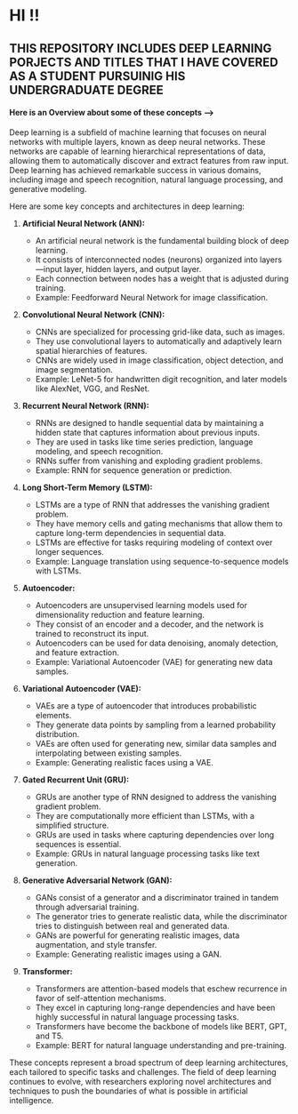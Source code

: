 # HI !! 
## THIS REPOSITORY INCLUDES DEEP LEARNING PORJECTS AND TITLES THAT I HAVE COVERED AS A STUDENT PURSUINIG HIS UNDERGRADUATE DEGREE

<h4>Here is an Overview about some of these concepts --> </h4>
Deep learning is a subfield of machine learning that focuses on neural networks with multiple layers, known as deep neural networks. These networks are capable of learning hierarchical representations of data, allowing them to automatically discover and extract features from raw input. Deep learning has achieved remarkable success in various domains, including image and speech recognition, natural language processing, and generative modeling.

Here are some key concepts and architectures in deep learning:

1. **Artificial Neural Network (ANN):**
   - An artificial neural network is the fundamental building block of deep learning.
   - It consists of interconnected nodes (neurons) organized into layers—input layer, hidden layers, and output layer.
   - Each connection between nodes has a weight that is adjusted during training.
   - Example: Feedforward Neural Network for image classification.

2. **Convolutional Neural Network (CNN):**
   - CNNs are specialized for processing grid-like data, such as images.
   - They use convolutional layers to automatically and adaptively learn spatial hierarchies of features.
   - CNNs are widely used in image classification, object detection, and image segmentation.
   - Example: LeNet-5 for handwritten digit recognition, and later models like AlexNet, VGG, and ResNet.

3. **Recurrent Neural Network (RNN):**
   - RNNs are designed to handle sequential data by maintaining a hidden state that captures information about previous inputs.
   - They are used in tasks like time series prediction, language modeling, and speech recognition.
   - RNNs suffer from vanishing and exploding gradient problems.
   - Example: RNN for sequence generation or prediction.

4. **Long Short-Term Memory (LSTM):**
   - LSTMs are a type of RNN that addresses the vanishing gradient problem.
   - They have memory cells and gating mechanisms that allow them to capture long-term dependencies in sequential data.
   - LSTMs are effective for tasks requiring modeling of context over longer sequences.
   - Example: Language translation using sequence-to-sequence models with LSTMs.

5. **Autoencoder:**
   - Autoencoders are unsupervised learning models used for dimensionality reduction and feature learning.
   - They consist of an encoder and a decoder, and the network is trained to reconstruct its input.
   - Autoencoders can be used for data denoising, anomaly detection, and feature extraction.
   - Example: Variational Autoencoder (VAE) for generating new data samples.

6. **Variational Autoencoder (VAE):**
   - VAEs are a type of autoencoder that introduces probabilistic elements.
   - They generate data points by sampling from a learned probability distribution.
   - VAEs are often used for generating new, similar data samples and interpolating between existing samples.
   - Example: Generating realistic faces using a VAE.

7. **Gated Recurrent Unit (GRU):**
   - GRUs are another type of RNN designed to address the vanishing gradient problem.
   - They are computationally more efficient than LSTMs, with a simplified structure.
   - GRUs are used in tasks where capturing dependencies over long sequences is essential.
   - Example: GRUs in natural language processing tasks like text generation.

8. **Generative Adversarial Network (GAN):**
   - GANs consist of a generator and a discriminator trained in tandem through adversarial training.
   - The generator tries to generate realistic data, while the discriminator tries to distinguish between real and generated data.
   - GANs are powerful for generating realistic images, data augmentation, and style transfer.
   - Example: Generating realistic images using a GAN.

9. **Transformer:**
   - Transformers are attention-based models that eschew recurrence in favor of self-attention mechanisms.
   - They excel in capturing long-range dependencies and have been highly successful in natural language processing tasks.
   - Transformers have become the backbone of models like BERT, GPT, and T5.
   - Example: BERT for natural language understanding and pre-training.

These concepts represent a broad spectrum of deep learning architectures, each tailored to specific tasks and challenges. The field of deep learning continues to evolve, with researchers exploring novel architectures and techniques to push the boundaries of what is possible in artificial intelligence.
